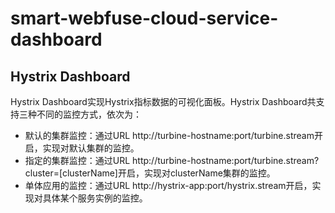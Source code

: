 # smart-webfuse-cloud-service-dashboard

## Hystrix Dashboard

Hystrix Dashboard实现Hystrix指标数据的可视化面板。Hystrix Dashboard共支持三种不同的监控方式，依次为：
                                     
- 默认的集群监控：通过URL http://turbine-hostname:port/turbine.stream开启，实现对默认集群的监控。
- 指定的集群监控：通过URL http://turbine-hostname:port/turbine.stream?cluster=[clusterName]开启，实现对clusterName集群的监控。
- 单体应用的监控：通过URL http://hystrix-app:port/hystrix.stream开启，实现对具体某个服务实例的监控。


